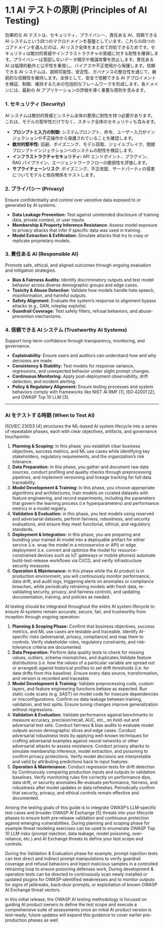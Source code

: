 # **1.1 AI テストの原則 (Principles of AI Testing)**

効果的な AI テストは、セキュリティ、プライバシー、責任ある AI、信頼できる AI システムという四つのマクロドメインを基盤としています。これらの四つのコアドメインを選んだのは、AI リスク全体をまとめて対処できるためです。セキュリティは敵対的脅威やインフラストラクチャの脅威に対する耐性を確保します。プライバシーは意図しないデータ開示や推論攻撃を防止します。責任ある AI は倫理的動作と公平性を重視し、バイアスや不正使用から保護します。信頼できる AI システムは、説明可能性、安定性、ガバナンスの整合性を通じて、継続的な信頼性を維持します。全体として、安全で信頼できる AI デプロイメントを検証、制御、維持するための包括的なフレームワークを形成します。各ドメインには、最新の AI アプリケーションの評価を導く重要な原則を含みます。

### **1\. セキュリティ (Security)**

AI システムは敵対的脅威とシステム全体の悪用に耐性を持つ必要があります。これは、モデルの堅牢性だけでなく、スタック全体のセキュリティも含みます。

* **プロンプトと入力の制御:** システムプロンプト、命令、ユーザー入力がインジェクションや不正操作から保護されていることを確認します。
* **敵対的堅牢性:** 回避、ポイズニング、モデル窃取、ジェイルブレイク、間接プロンプトインジェクションへのシステムの耐性を検証します。
* **インフラストラクチャセキュリティ:** API エンドポイント、プラグイン、RAG パイプライン、エージェントワークフローの脆弱性を評価します。
* **サプライチェーンリスク**: ポイズニング、不正改竄、サードパーティの侵害についてモデルと依存関係をテストします。

### **2\. プライバシー (Privacy)**

Ensure confidentiality and control over sensitive data exposed to or generated by AI systems.

* **Data Leakage Prevention:** Test against unintended disclosure of training data, private context, or user inputs.  
* **Membership & Property Inference Resistance**: Assess model exposure to privacy attacks that infer if specific data was used in training.  
* **Model Extraction & Exfiltration:** Simulate attacks that try to copy or replicate proprietary models.

### **3\. 責任ある AI (Responsible AI)**

Promote safe, ethical, and aligned outcomes through ongoing evaluation and mitigation strategies.

* **Bias & Fairness Audits:** Identify discriminatory outputs and test model behavior across diverse demographic groups and edge cases.  
* **Toxicity & Abuse Detection**: Validate how models handle hate speech, misinformation, and harmful outputs.  
* **Safety Alignment**: Evaluate the system’s response to alignment bypass attacks (e.g., DAN, roleplay exploits).  
* **Guardrail Coverage:** Test safety filters, refusal behaviors, and abuse-prevention mechanisms.

### **4\. 信頼できる AI システム (Trustworthy AI Systems)**

Support long-term confidence through transparency, monitoring, and governance.

* **Explainability**: Ensure users and auditors can understand how and why decisions are made.  
* **Consistency & Stability:** Test models for response variance, regressions, and unexpected behavior under slight prompt changes.  
* **Continuous Monitoring:** Apply post-deployment observability, drift detection, and incident alerting.  
* **Policy & Regulatory Alignment:** Ensure testing processes and system behaviors comply with frameworks like NIST AI RMF \[1\], ISO 42001 \[2\], and OWASP Top 10 LLM \[3\].

---

### **AI をテストする時期 (When to Test AI)**

ISO/IEC 23053 \[4\] structures the ML-based AI system lifecycle into a series of repeatable phases, each with clear objectives, artifacts, and governance touchpoints:

1. **Planning & Scoping:** In this phase, you establish clear business objectives, success metrics, and ML use cases while identifying key stakeholders, regulatory requirements, and the organization’s risk tolerance.  
2. **Data Preparation:** In this phase, you gather and document raw data sources, conduct profiling and quality checks through preprocessing pipelines, and implement versioning and lineage tracking for full data traceability.  
3. **Model Development & Training:** In this  phase, you choose appropriate algorithms and architectures, train models on curated datasets with feature engineering, and record experiments, including the parameters that govern the learning process (i.e hyperparameters) and performance metrics in a model registry.  
4. **Validation & Evaluation:** in this phase, you test models using reserved and adversarial datasets, perform fairness, robustness, and security evaluations, and ensure they meet functional, ethical, and regulatory standards.  
5. **Deployment & Integration:** in this phase, you are preparing and bundling your trained AI model into a deployable artifact for either service (i.e. wrap the model in a microservice or API) or edge deployment (i.e. convert and optimize the model for resource-constrained devices such as IoT gateways or mobile phones)  automate build-test-release workflows via CI/CD, and verify infrastructure security measures   
6. **Operation & Maintenance:** in this phase while the AI product is in production environment, you will continuously monitor performance, data drift, and audit logs, triggering alerts on anomalies or compliance breaches, while periodically retraining models with fresh data, re-validating security, privacy, and fairness controls, and updating documentation, training, and policies as needed.

AI testing should be integrated throughout the entire AI system lifecycle to ensure AI systems remain accurate, secure, fair, and trustworthy from inception through ongoing operation:

1. **Planning & Scoping Phase:** Confirm that business objectives, success metrics, and ML use cases are testable and traceable. Identify AI-specific risks (adversarial, privacy, compliance) and map them to controls. Verify stakeholder roles, regulatory constraints, and risk-tolerance criteria are documented.  
2. **Data Preparation:** Perform data quality tests to check for missing values, outliers, schema mismatches, and duplicates.Validate feature distributions (i.e. how the values of a particular variable are spread out or arranged) against historical profiles to set drift thresholds (i.e. for data drifts from this baseline). Ensure every data source, transformation, and version is recorded and traceable.  
3. **Model Development & Training:** Validate preprocessing code, custom layers, and feature engineering functions behave as expected. Run static code scans (e.g. SAST) on model code for insecure dependencies or misconfigurations. Confirm no data leakage between training, validation, and test splits. Ensure tuning changes improve generalization without regressions.  
4. **Validation & Evaluation:** Validate performance against benchmarks to measure accuracy, precision/recall, AUC, etc., on hold-out and adversarial test sets. Conduct fairness & bias audits to evaluate model outputs across demographic slices and edge cases. Conduct adversarial robustness tests by applying well-known techniques for crafting adversarial examples against neural networks or other adversarial attacks to assess resistance. Conduct privacy attacks to simulate membership inference, model extraction, and poisoning to confirm privacy protections. Verify model decisions are interpretable and valid by attributing predictions back to input features.  
5. **Operation & Maintenance:** Conduct regression tests for drift detection by Continuously comparing production inputs and outputs to validation baselines. Verify monitoring rules fire correctly on performance dips, data drift, or security anomalies.Re-evaluate performance, fairness, and robustness after model updates or data refreshes. Periodically confirm that security, privacy, and ethical controls remain effective and documented.

Among the testing goals of this guide is to integrate OWASP’s LLM‐specific test cases and broader OWASP AI Exchange \[5\] threats into your lifecycle phases to ensure both pre‐release validation and continuous protection against emerging vulnerabilities. During planning and scoping phase for example threat modeling exercises can be used to enumerate OWASP Top 10 LLM risks (prompt injection, data leakage, model poisoning, over‐reliance, etc.) and AI Exchange threats to define your test scope and controls. 

During the Validation & Evaluation phase for example, prompt injection tests can test direct and indirect prompt manipulations to verify guardrail coverage and refusal behaviors and Inject malicious samples in a controlled retraining loop to ensure poisoning defenses work, During development & operation tests can be directed to continuously scan newly installed or updated plugins for OWASP‐identified weaknesses and to monitor outputs for signs of jailbreaks, back‐door prompts, or exploitation of known OWASP AI Exchange threat vectors.

In this initial release, the OWASP AI testing methodology is focused on guiding AI product owners to define the test scope and execute a comprehensive suite of assessments once an initial AI product version is test-ready; future updates will expand this guidance to cover earlier pre-production phases as well.
